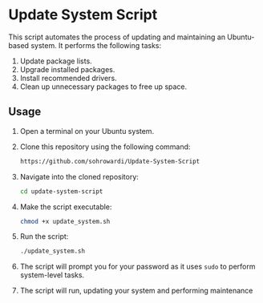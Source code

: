 # Update System Script

This script automates the process of updating and maintaining an Ubuntu-based system. It performs the following tasks:

1. Update package lists.
2. Upgrade installed packages.
3. Install recommended drivers.
4. Clean up unnecessary packages to free up space.

## Usage

1. Open a terminal on your Ubuntu system.
2. Clone this repository using the following command:

    ```bash
    https://github.com/sohrowardi/Update-System-Script
    ```

3. Navigate into the cloned repository:

    ```bash
    cd update-system-script
    ```

4. Make the script executable:

    ```bash
    chmod +x update_system.sh
    ```

5. Run the script:

    ```bash
    ./update_system.sh
    ```

6. The script will prompt you for your password as it uses `sudo` to perform system-level tasks.
7. The script will run, updating your system and performing maintenance
